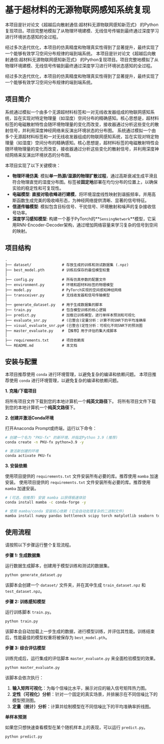 # 基于超材料的无源物联网感知系统复现

本项目是针对论文《超越后向散射通信:超材料无源物联网感知新范式》 的Python复现项目。项目完整地模拟了从物理环境建模、无线信号传输到最终通过深度学习进行环境状态感知的全过程。

经过多次迭代优化，本项目的仿真精度和物理真实性得到了显著提升，最终实现了一个能够有效学习空间分布规律的端到端系统。
本项目是针对论文《超越后向散射通信:超材料无源物联网感知新范式》 的Python复现项目。项目完整地模拟了从物理环境建模、无线信号传输到最终通过深度学习进行环境状态感知的全过程。

经过多次迭代优化，本项目的仿真精度和物理真实性得到了显著提升，最终实现了一个能够有效学习空间分布规律的端到端系统。

## 项目简介

系统通过模拟一个由多个无源超材料标签和一对无线收发器组成的物联网感知系统，旨在实现对特定物理量（如湿度）空间分布的精确感知。核心思想是，超材料标签的电磁散射特性会随环境物理量的变化而改变，接收器通过分析这些变化的散射信号，并利用深度神经网络来反演出环境状态的分布图。
系统通过模拟一个由多个无源超材料标签和一对无线收发器组成的物联网感知系统，旨在实现对特定物理量（如湿度）空间分布的精确感知。核心思想是，超材料标签的电磁散射特性会随环境物理量的变化而改变，接收器通过分析这些变化的散射信号，并利用深度神经网络来反演出环境状态的分布图。

本项目实现了以下关键模块：

* **物理环境仿真**: 模拟**单一热源/湿源的物理扩散过程**，通过高斯衰减生成平滑且符合物理直觉的湿度分布图。标签被**固定地**部署在均匀分布的位置上，以确保实验的稳定性和可复现性。
* **电磁模型**: **直接对吸收峰进行建模**，将环境湿度线性映射到谐振频率，并用高斯函数生成完美的吸收峰形态，为神经网络提供清晰、显著的信号特征。
* **信道传输模型**: 模拟包含目标信号、干扰信号、环境散射和噪声的复杂接收信号功率。
* **深度学习感知模型**: 构建一个基于PyTorch的**`SensingNetwork`**模型，它采用RNN-Encoder-Decoder架构，通过增加网络容量来学习复杂的信号到空间的映射。

## 项目结构

```
.
├── dataset/              # 存放生成的训练和测试数据集 (.npz)
├── best_model.pth        # 训练后保存的最佳模型权重
│
├── config.py             # 所有仿真参数的配置文件
├── environment.py        # 环境和超材料标签的物理模型
├── model.py              # PyTorch实现的空间感知神经网络
├── transceiver.py        # 无线收发器和信号传输模型
│
├── generate_dataset.py   # 用于生成数据集的脚本
├── train.py              # 包含模型训练的核心逻辑
├── predict.py            # 加载已训练模型，进行单样本预测和可视化
├── evaluate_snr.py       # (已整合)定量分析：计算不同SNR下的平均准确率
├── visual_evaluate_snr.py# (已整合)定性分析：可视化不同SNR下的预测图
├── master_evaluate.py    # 【推荐】用于评估的集大成脚本
│
├── requirements.txt      # 项目依赖库
└── README.md             # 本文档
```

## 安装与配置

本项目推荐使用 `conda` 进行环境管理，以避免复杂的编译和依赖问题。
本项目推荐使用 `conda` 进行环境管理，以避免复杂的编译和依赖问题。

**1. 克隆/下载项目**

将所有项目文件下载到您的本地计算机一个**纯英文路径**下。
将所有项目文件下载到您的本地计算机一个**纯英文路径**下。

**2. 创建并激活Conda环境**

打开Anaconda Prompt或终端，运行以下命令：

```bash
# 创建一个名为 "PKU-fx" 的新环境，并指定Python 3.9 (推荐)
conda create -n PKU-fx python=3.9 -y

# 激活新创建的环境
conda activate PKU-fx
```

**3. 安装依赖**

使用项目提供的 `requirements.txt` 文件安装所有必要的库。推荐使用 `mamba` 加速安装。
使用项目提供的 `requirements.txt` 文件安装所有必要的库。推荐使用 `mamba` 加速安装。

```bash
# (可选，但推荐) 安装 mamba 以获得极速体验
conda install mamba -c conda-forge -y

# 使用 mamba/conda 安装核心依赖 (它会自动处理复杂的二进制文件)
mamba install numpy pandas bottleneck scipy torch matplotlib seaborn tqdm perlin-noise -y
```

## 使用流程

请按照以下步骤运行整个复现流程。

**步骤 1: 生成数据集**

运行数据生成脚本，创建用于模型训练和测试的数据集。

```bash
python generate_dataset.py
```

该脚本会创建一个 `dataset/` 文件夹，并在其中生成 `train_dataset.npz` 和 `test_dataset.npz`。

**步骤 2: 训练感知模型**

运行训练脚本 `train.py`。

```bash
python train.py
```

该脚本会自动加载上一步生成的数据，进行模型训练，并评估其性能。训练结束后，性能最佳的模型权重将被保存为 `best_model.pth`。

**步骤 3: 综合评估模型**

训练完成后，运行集成的评估脚本 `master_evaluate.py` 来全面检验模型的效果。

```bash
python master_evaluate.py
```

该脚本会依次执行：

1. **输入矩阵可视化**：为每个信噪比水平，展示对应的输入信号矩阵热力图。
2. **定性（可视化）分析**：针对一个固定的真实场景，并排展示在不同信噪比下的模型预测图。
3. **定量（统计）分析**：计算并绘制模型在不同信噪比下的平均准确率折线图。

**单样本预测**

如果您只想快速查看模型在某个随机样本上的表现，可以运行 `predict.py`。

```bash
python predict.py
```
